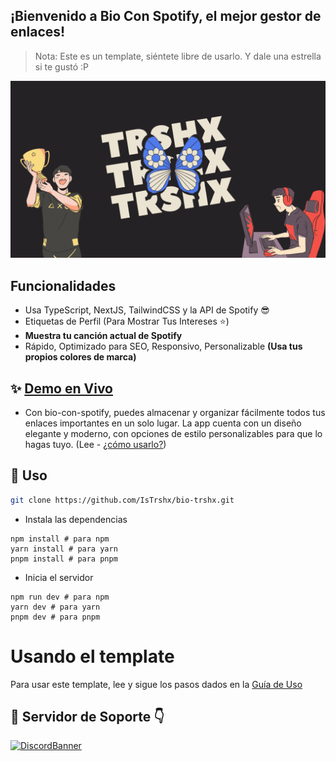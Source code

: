 
## ¡Bienvenido a Bio Con Spotify, el mejor gestor de enlaces!

> Nota: Este es un template, siéntete libre de usarlo. Y dale una estrella si te gustó :P

![image](/public/og-image.png)

## Funcionalidades

- Usa TypeScript, NextJS, TailwindCSS y la API de Spotify 😎
- Etiquetas de Perfil (Para Mostrar Tus Intereses ⭐)
- **Muestra tu canción actual de Spotify**
- Rápido, Optimizado para SEO, Responsivo, Personalizable **(Usa tus propios colores de marca)**


## :sparkles: [Demo en Vivo](https://istrshx.uno/)

- Con bio-con-spotify, puedes almacenar y organizar fácilmente todos tus enlaces importantes en un solo lugar. La app cuenta con un diseño elegante y moderno, con opciones de estilo personalizables para que lo hagas tuyo. (Lee - [¿cómo usarlo?](https://github.com/IsTrshx/bio-trshx/blob/main/USING.md))

## :rocket: Uso

```sh
git clone https://github.com/IsTrshx/bio-trshx.git
```
- Instala las dependencias

```
npm install # para npm
yarn install # para yarn
pnpm install # para pnpm
```

- Inicia el servidor

```
npm run dev # para npm
yarn dev # para yarn
pnpm dev # para pnpm
```

# Usando el template
Para usar este template, lee y sigue los pasos dados en la [Guía de Uso](https://github.com/IsTrshx/bio-trshx/blob/main/USING.md)

## 💌 Servidor de Soporte 👇

[![DiscordBanner](https://cdn.discordapp.com/attachments/1243320176523477053/1243320232408514630/eb903f7c4b452a314eb4d4923a15651c.gif?ex=66510bb3&is=664fba33&hm=3c21259b8a85985c8a8b1cfa7401731734819e01d9648694cb623123b3b2aabc&)](https://discord.gg/WFH9fc7e4T)